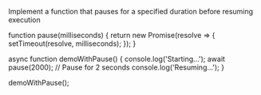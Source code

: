 Implement a function that pauses for a specified duration before resuming execution


function pause(milliseconds) {
    return new Promise(resolve => {
      setTimeout(resolve, milliseconds);
    });
  }
  
  async function demoWithPause() {
    console.log('Starting...');
    await pause(2000); // Pause for 2 seconds
    console.log('Resuming...');
  }
  
  demoWithPause();